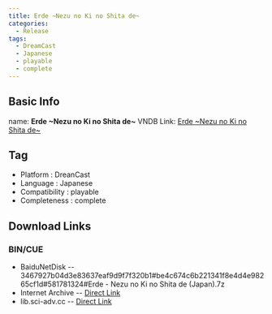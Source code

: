```yaml
---
title: Erde ~Nezu no Ki no Shita de~
categories:
  - Release
tags:
  - DreamCast
  - Japanese
  - playable
  - complete
---
```

## Basic Info

name: **Erde \~Nezu no Ki no Shita de\~**
VNDB Link: [Erde \~Nezu no Ki no Shita de\~](https://vndb.org/r11972)

## Tag
 - Platform : DreanCast
 - Language : Japanese
 - Compatibility : playable
 - Completeness : complete

## Download Links
### BIN/CUE
 - BaiduNetDisk
 -- 3467927b04d3e83637eaf9d9f7f320b1#be4c674c6b221341f8e4d4e98265cf1d#581781324#Erde - Nezu no Ki no Shita de (Japan).7z
 - Internet Archive
 -- [Direct Link](https://archive.org/download/sega_dreamcast/Erde%20-%20Nezu%20no%20Ki%20no%20Shita%20de%20%28Japan%29.zip)
 - lib.sci-adv.cc
 -- [Direct Link](https://pan.mcseekeri.top/api/raw/?path=/K%E7%A4%BE%E6%95%B4%E5%90%88/Erde%20-%20Nezu%20no%20Ki%20no%20Shita%20de%20%28Japan%29.7z)